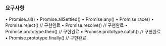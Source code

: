 ### 요구사항

▪ Promise.all() 
▪ Promise.allSettled()
▪ Promise.any()
▪ Promise.race()
▪ Promise.reject() // 구현완료
▪ Promise.resolve() // 구현완료
▪ Promise.prototype.then() // 구현완료
▪ Promise.prototype.catch() // 구현완료
▪ Promise.prototype.finally() // 구현완료
